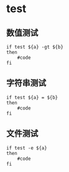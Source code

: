 # test

## 数值测试

``` shell
if test ${a} -gt ${b}
then
    #code
fi
```

## 字符串测试

``` shell
if test ${a} = ${b}
then
    #code
fi
```

## 文件测试

``` shell
if test -e ${a}
then
    #code
fi
```

